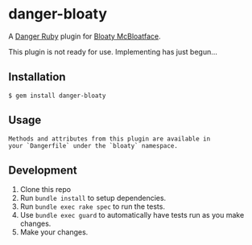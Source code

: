 # danger-bloaty

A [Danger Ruby](https://github.com/danger/danger) plugin for [Bloaty McBloatface](https://github.com/google/bloaty).

This plugin is not ready for use. Implementing has just begun…

## Installation

    $ gem install danger-bloaty

## Usage

    Methods and attributes from this plugin are available in
    your `Dangerfile` under the `bloaty` namespace.

## Development

1. Clone this repo
2. Run `bundle install` to setup dependencies.
3. Run `bundle exec rake spec` to run the tests.
4. Use `bundle exec guard` to automatically have tests run as you make changes.
5. Make your changes.
